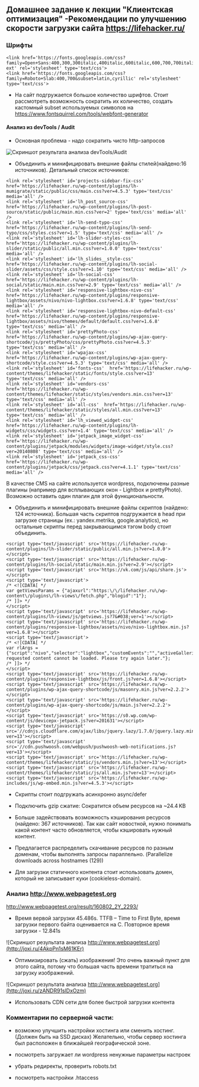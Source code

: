 ## Домашнее задание к лекции "Клиентская оптимизация" -Рекомендации по улучшению скорости загрузки сайта https://lifehacker.ru/

### Шрифты

```
<link href='https://fonts.googleapis.com/css?family=Open+Sans:400,300,300italic,400italic,600italic,600,700,700italic,800,800italic&subset=latin,cyrillic,cyrillic-ext' rel='stylesheet' type='text/css'>
<link href='https://fonts.googleapis.com/css?family=Roboto+Slab:400,700&subset=latin,cyrillic' rel='stylesheet' type='text/css'>
```
- На сайт подгружается большое количество шрифтов. Стоит рассмотреть возможность сократить их количество, создать кастомный subset 
используемых символов на https://www.fontsquirrel.com/tools/webfont-generator

####  Анализ из devTools / Audit

- Основная проблема - надо сократить чисто http-запросов

![Скриншот результата анализа devTools/Audit](http://joxi.ru/a2X3890hybZ1Zm)

- Объединить и минифицировать внешние файлы стилей(найдено:16 источников). Детальный список источников:

```
<link rel='stylesheet' id='projects-sidebar-fix-css'  href='https://lifehacker.ru/wp-content/plugins/lh-mumigrate/static/public/css/main.css?ver=4.5.3' type='text/css' media='all' />
<link rel='stylesheet' id='lh_post_source-css'  href='https://lifehacker.ru/wp-content/plugins/lh-post-source/static/public/main.min.css?ver=2' type='text/css' media='all' />
<link rel='stylesheet' id='lh-send-typo-css'  href='https://lifehacker.ru/wp-content/plugins/lh-send-typo/css/styles.css?ver=1.5' type='text/css' media='all' />
<link rel='stylesheet' id='lh-slider-styles-css'  href='https://lifehacker.ru/wp-content/plugins/lh-slider/static/public/all.min.css?ver=1.0.0' type='text/css' media='all' />
<link rel='stylesheet' id='lh_slides__style-css'  href='https://lifehacker.ru/wp-content/plugins/lh-social-slider/assets/css/style.css?ver=1.10' type='text/css' media='all' />
<link rel='stylesheet' id='lh-social-css'  href='https://lifehacker.ru/wp-content/plugins/lh-social/static/main.min.css?ver=2.9' type='text/css' media='all' />
<link rel='stylesheet' id='responsive-lightbox-nivo-css'  href='https://lifehacker.ru/wp-content/plugins/responsive-lightbox/assets/nivo/nivo-lightbox.css?ver=1.6.8' type='text/css' media='all' />
<link rel='stylesheet' id='responsive-lightbox-nivo-default-css'  href='https://lifehacker.ru/wp-content/plugins/responsive-lightbox/assets/nivo/themes/default/default.css?ver=1.6.8' type='text/css' media='all' />
<link rel='stylesheet' id='prettyPhoto-css'  href='https://lifehacker.ru/wp-content/plugins/wp-ajax-query-shortcode/js/prettyPhoto/css/prettyPhoto.css?ver=4.5.3' type='text/css' media='all' />
<link rel='stylesheet' id='wpajax-css'  href='https://lifehacker.ru/wp-content/plugins/wp-ajax-query-shortcode/style.css?ver=4.5.3' type='text/css' media='all' />
<link rel='stylesheet' id='fonts-css'  href='https://lifehacker.ru/wp-content/themes/lifehacker/static/fonts/style.css?ver=13' type='text/css' media='all' />
<link rel='stylesheet' id='vendors-css'  href='https://lifehacker.ru/wp-content/themes/lifehacker/static/styles/vendors.min.css?ver=13' type='text/css' media='all' />
<link rel='stylesheet' id='all-css'  href='https://lifehacker.ru/wp-content/themes/lifehacker/static/styles/all.min.css?ver=13' type='text/css' media='all' />
<link rel='stylesheet' id='lh_viewed_widget-css'  href='https://lifehacker.ru/wp-content/plugins/lh-widgets/css/widgets.css?ver=1.4' type='text/css' media='all' />
<link rel='stylesheet' id='jetpack_image_widget-css'  href='https://lifehacker.ru/wp-content/plugins/jetpack/modules/widgets/image-widget/style.css?ver=20140808' type='text/css' media='all' />
<link rel='stylesheet' id='jetpack_css-css'  href='https://lifehacker.ru/wp-content/plugins/jetpack/css/jetpack.css?ver=4.1.1' type='text/css' media='all' />
```
В качестве CMS на сайте используется wordpress, подключены разные плагины (например для всплывающих окон - Lightbox и prettyPhoto). 
Возможно оставить один плагин для этой функциональности.

- Объединить и минифицировать внешние файлы скриптов (найдено: 124 источника). 
Большая часть скриптов подгружается в head при загрузке страницы (ex.: yandex.metrika, google.analytics), но остальные скрипты перед закрывающимся тэгом body стоит объединить.

```
<script type='text/javascript' src='https://lifehacker.ru/wp-content/plugins/lh-slider/static/public/all.min.js?ver=1.0.0'></script>
<script type='text/javascript' src='https://lifehacker.ru/wp-content/plugins/lh-social/static/main.min.js?ver=2.9'></script>
<script type='text/javascript' src='https://vk.com/js/api/share.js'></script>
<script type='text/javascript'>
/* <![CDATA[ */
var getViewsParams = {"ajaxurl":"https:\/\/lifehacker.ru\/wp-content\/plugins\/lh-views\/fetch.php","blogid":"1"};
/* ]]> */
</script>
<script type='text/javascript' src='https://lifehacker.ru/wp-content/plugins/lh-views/js/getviews.js?7&#038;ver=1'></script>
<script type='text/javascript' src='https://lifehacker.ru/wp-content/plugins/responsive-lightbox/assets/nivo/nivo-lightbox.min.js?ver=1.6.8'></script>
<script type='text/javascript'>
/* <![CDATA[ */
var rlArgs = {"script":"nivo","selector":"lightbox","customEvents":"","activeGalleries":"1","effect":"fade","clickOverlayToClose":"1","keyboardNav":"1","errorMessage":"The requested content cannot be loaded. Please try again later."};
/* ]]> */
</script>
<script type='text/javascript' src='https://lifehacker.ru/wp-content/plugins/responsive-lightbox/js/front.js?ver=1.6.8'></script>
<script type='text/javascript' src='https://lifehacker.ru/wp-content/plugins/wp-ajax-query-shortcode/js/masonry.min.js?ver=2.2.2'></script>
<script type='text/javascript' src='https://lifehacker.ru/wp-content/plugins/wp-ajax-query-shortcode/js/main.js?ver=2.2.2'></script>
<script type='text/javascript' src='https://s0.wp.com/wp-content/js/devicepx-jetpack.js?ver=201631'></script>
<script type='text/javascript' src='//cdnjs.cloudflare.com/ajax/libs/jquery.lazy/1.7.0/jquery.lazy.min.js?ver=13'></script>
<script type='text/javascript' src='//cdn.pushwoosh.com/webpush/pushwoosh-web-notifications.js?ver=13'></script>
<script type='text/javascript' src='https://lifehacker.ru/wp-content/themes/lifehacker/static/js/vendors.min.js?ver=13'></script>
<script type='text/javascript' src='https://lifehacker.ru/wp-content/themes/lifehacker/static/js/all.min.js?ver=13'></script>
<script type='text/javascript' src='https://lifehacker.ru/wp-includes/js/wp-embed.min.js?ver=4.5.3'></script>
```

- Скрипты стоит подгружать асинхронно async/defer

- Подключить gzip сжатие: 
Сократится объем ресурсов на ~24.4 KB

- Больше задействовать возможность кэширования ресурсов (найдено: 367 источников). Так как сайт новостной, нужно понимать какой контент часто обновляется, чтобы
кэшировать нужный контент.

- Предлагается распределить скачивание ресурсов по разным доменам, чтобы выполнять запросы параллельно. (Parallelize downloads across hostnames (129))

- Для загрузки статичного контента стоит использовать домен, который не записывает куки (cookieless-domain).

### Анализ http://www.webpagetest.org
 
http://www.webpagetest.org/result/160802_2Y_2293/

- Время вервой загрузки 45.486s. 
TTFB – Time to First Byte, время загрузки первого байта оценивается на C. 
Повторное время загрузки - 12.841s

![Скриншот результата анализа http://www.webpagetest.org](http://joxi.ru/4AkpPn1sM61KEr)


- Оптимизировать (сжать) изображения! Это очень важный пункт для этого сайта, потому что большая часть времени тратиться
 на загрузку изображений. 
 
![Скриншот результата анализа http://www.webpagetest.org](http://joxi.ru/zANDR91slDxOzm)

- Использовать CDN сети для более быстрой загрузки контента

### Комментарии по серверной части: 
 
- возможно улучшить настройки хостинга или сменить хостинг. (Должен быть на SSD дисках) Желательно, чтобы сервер хостинга
был расположен в ближайшей географической зоне.

- посмотреть загружает ли wordpress ненужные параметры настроек

- убрать редиректы, проверить robots.txt

- посмотреть настройки .htaccess
 



